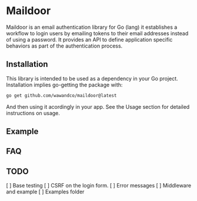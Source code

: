 # Maildoor

Maildoor is an email authentication library for Go (lang) it establishes a workflow to login users by emailing tokens to their email addresses instead of using a password. It provides an API to define application specific behaviors as part of the authentication process.

## Installation

This library is intended to be used as a dependency in your Go project. Installation implies go-getting the package with:

```sh
go get github.com/wawandco/maildoor@latest
```

And then using it acordingly in your app. See the Usage section for detailed instructions on usage.
## Example

## FAQ

## TODO

[ ] Base testing
[ ] CSRF on the login form. 
[ ] Error messages
[ ] Middleware and example
[ ] Examples folder


